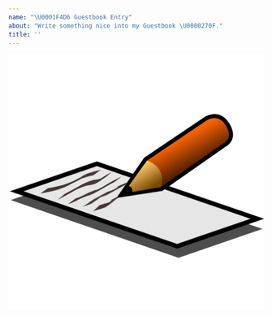 ```yaml
---
name: "\U0001F4D6 Guestbook Entry"
about: "Write something nice into my Guestbook \U0000270F."
title: ''
---
```


<div align="center">
  <img src="https://github.com/prasanta-mohapatra/prasanta-mohapatra/blob/master/wr.png?raw=true" alt="Guestbook" />
  <br />
</div>

<!--
Write your message here
-->
